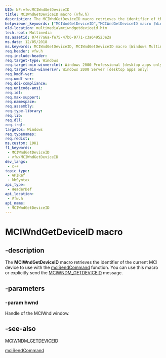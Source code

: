 ```yaml
---
UID: NF:vfw.MCIWndGetDeviceID
title: MCIWndGetDeviceID macro (vfw.h)
description: The MCIWndGetDeviceID macro retrieves the identifier of the current MCI device to use with the mciSendCommand function. You can use this macro or explicitly send the MCIWNDM_GETDEVICEID message.
helpviewer_keywords: ["MCIWndGetDeviceID","MCIWndGetDeviceID macro [Windows Multimedia]","_win32_MCIWndGetDeviceID","multimedia.mciwndgetdeviceid","vfw/MCIWndGetDeviceID"]
old-location: multimedia\mciwndgetdeviceid.htm
tech.root: Multimedia
ms.assetid: 07477a6a-fe75-47b6-9771-c3a649523e2a
ms.date: 12/05/2018
ms.keywords: MCIWndGetDeviceID, MCIWndGetDeviceID macro [Windows Multimedia], _win32_MCIWndGetDeviceID, multimedia.mciwndgetdeviceid, vfw/MCIWndGetDeviceID
req.header: vfw.h
req.include-header: 
req.target-type: Windows
req.target-min-winverclnt: Windows 2000 Professional [desktop apps only]
req.target-min-winversvr: Windows 2000 Server [desktop apps only]
req.kmdf-ver: 
req.umdf-ver: 
req.ddi-compliance: 
req.unicode-ansi: 
req.idl: 
req.max-support: 
req.namespace: 
req.assembly: 
req.type-library: 
req.lib: 
req.dll: 
req.irql: 
targetos: Windows
req.typenames: 
req.redist: 
ms.custom: 19H1
f1_keywords:
 - MCIWndGetDeviceID
 - vfw/MCIWndGetDeviceID
dev_langs:
 - c++
topic_type:
 - APIRef
 - kbSyntax
api_type:
 - HeaderDef
api_location:
 - Vfw.h
api_name:
 - MCIWndGetDeviceID
---
```


# MCIWndGetDeviceID macro


## -description

The <b>MCIWndGetDeviceID</b> macro retrieves the identifier of the current MCI device to use with the <a href="https://docs.microsoft.com/previous-versions/dd757160(v=vs.85)">mciSendCommand</a> function. You can use this macro or explicitly send the <a href="https://docs.microsoft.com/windows/desktop/Multimedia/mciwndm-getdeviceid">MCIWNDM_GETDEVICEID</a> message.

## -parameters

### -param hwnd

Handle of the MCIWnd window.

## -see-also

<a href="https://docs.microsoft.com/windows/desktop/Multimedia/mciwndm-getdeviceid">MCIWNDM_GETDEVICEID</a>



<a href="https://docs.microsoft.com/previous-versions/dd757160(v=vs.85)">mciSendCommand</a>

